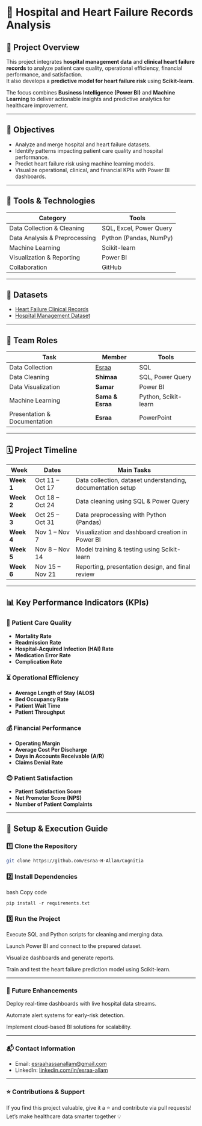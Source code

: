 # 🏥 Hospital and Heart Failure Records Analysis

## 📘 Project Overview

This project integrates **hospital management data** and **clinical heart failure records** to analyze patient care quality, operational efficiency, financial performance, and satisfaction.  
It also develops a **predictive model for heart failure risk** using **Scikit-learn**.

The focus combines **Business Intelligence (Power BI)** and **Machine Learning** to deliver actionable insights and predictive analytics for healthcare improvement.

---

## 🎯 Objectives

- Analyze and merge hospital and heart failure datasets.
- Identify patterns impacting patient care quality and hospital performance.
- Predict heart failure risk using machine learning models.
- Visualize operational, clinical, and financial KPIs with Power BI dashboards.

---

## 🧰 Tools & Technologies

| Category | Tools |
|-----------|--------|
| Data Collection & Cleaning | SQL, Excel, Power Query |
| Data Analysis & Preprocessing | Python (Pandas, NumPy) |
| Machine Learning | Scikit-learn |
| Visualization & Reporting | Power BI |
| Collaboration | GitHub |

---

## 📂 Datasets

- [Heart Failure Clinical Records](https://www.kaggle.com/datasets/nimapourmoradi/heart-failure-clinical-records)  
- [Hospital Management Dataset](https://www.kaggle.com/datasets/kanakbaghel/hospital-management-dataset)

---

## 👥 Team Roles

| Task | Member | Tools |
|------|---------|-------|
| Data Collection | [Esraa](linkedin.com/in/esraa-allam) | SQL |
| Data Cleaning | **Shimaa** | SQL, Power Query |
| Data Visualization | **Samar** | Power BI |
| Machine Learning | **Sama & Esraa** | Python, Scikit-learn |
| Presentation & Documentation | **Esraa** | PowerPoint |

---

## 🗓️ Project Timeline

| Week | Dates | Main Tasks |
|------|--------|------------|
| **Week 1** | Oct 11 – Oct 17 | Data collection, dataset understanding, documentation setup |
| **Week 2** | Oct 18 – Oct 24 | Data cleaning using SQL & Power Query |
| **Week 3** | Oct 25 – Oct 31 | Data preprocessing with Python (Pandas) |
| **Week 4** | Nov 1 – Nov 7 | Visualization and dashboard creation in Power BI |
| **Week 5** | Nov 8 – Nov 14 | Model training & testing using Scikit-learn |
| **Week 6** | Nov 15 – Nov 21 | Reporting, presentation design, and final review |

---

## 📊 Key Performance Indicators (KPIs)

### 🏥 Patient Care Quality
- **Mortality Rate**
- **Readmission Rate**
- **Hospital-Acquired Infection (HAI) Rate**
- **Medication Error Rate**
- **Complication Rate**

### ⏳ Operational Efficiency
- **Average Length of Stay (ALOS)**
- **Bed Occupancy Rate**
- **Patient Wait Time**
- **Patient Throughput**

### 💰 Financial Performance
- **Operating Margin**
- **Average Cost Per Discharge**
- **Days in Accounts Receivable (A/R)**
- **Claims Denial Rate**

### 😊 Patient Satisfaction
- **Patient Satisfaction Score**
- **Net Promoter Score (NPS)**
- **Number of Patient Complaints**

---

## 🚀 Setup & Execution Guide

### 1️⃣ Clone the Repository
```bash
git clone https://github.com/Esraa-H-Allam/Cognitia
```
### 2️⃣ Install Dependencies
bash
Copy code
```c
pip install -r requirements.txt
```

### 3️⃣ Run the Project
Execute SQL and Python scripts for cleaning and merging data.

Launch Power BI and connect to the prepared dataset.

Visualize dashboards and generate reports.

Train and test the heart failure prediction model using Scikit-learn.

---

### 🔮 Future Enhancements
Deploy real-time dashboards with live hospital data streams.

Automate alert systems for early-risk detection.

Implement cloud-based BI solutions for scalability.

---

### 📬 Contact Information
* Email: [esraahassanallam@gmail.com](mailto:esraahassanallam@gmail.com) 
* LinkedIn: [linkedin.com/in/esraa-allam](linkedin.com/in/esraa-allam)
---

### ⭐ Contributions & Support
If you find this project valuable, give it a ⭐ and contribute via pull requests!
Let’s make healthcare data smarter together 💡

